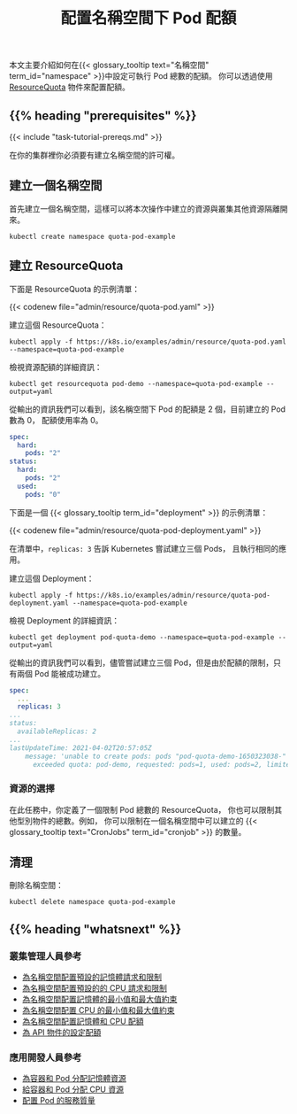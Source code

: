 ﻿---
title: 配置名稱空間下 Pod 配額
content_type: task
weight: 60
description: >-
  限制在名稱空間中建立的 Pod 數量。
---

<!--
title: Configure a Pod Quota for a Namespace
content_type: task
weight: 60
description: >-
  Restrict how many Pods you can create within a namespace.
-->

<!-- overview -->

<!--
This page shows how to set a quota for the total number of Pods that can run
in a {{< glossary_tooltip text="Namespace" term_id="namespace" >}}. You specify quotas in a
[ResourceQuota](/docs/reference/kubernetes-api/policy-resources/resource-quota-v1/)
object.
-->
本文主要介紹如何在{{< glossary_tooltip text="名稱空間" term_id="namespace" >}}中設定可執行 Pod 總數的配額。
你可以透過使用
[ResourceQuota](/zh-cn/docs/reference/kubernetes-api/policy-resources/resource-quota-v1/)
物件來配置配額。

## {{% heading "prerequisites" %}}

{{< include "task-tutorial-prereqs.md" >}}

<!--
You must have access to create namespaces in your cluster.
-->
在你的集群裡你必須要有建立名稱空間的許可權。

<!-- steps -->

<!--
## Create a namespace

Create a namespace so that the resources you create in this exercise are
isolated from the rest of your cluster.
-->
## 建立一個名稱空間

首先建立一個名稱空間，這樣可以將本次操作中建立的資源與叢集其他資源隔離開來。

```shell
kubectl create namespace quota-pod-example
```

<!--
## Create a ResourceQuota

Here is an example manifest for a ResourceQuota:
-->
## 建立 ResourceQuota

下面是 ResourceQuota 的示例清單：

{{< codenew file="admin/resource/quota-pod.yaml" >}}

<!-- 建立 ResourceQuota: -->
建立這個 ResourceQuota：

```shell
kubectl apply -f https://k8s.io/examples/admin/resource/quota-pod.yaml --namespace=quota-pod-example
```

<!--
View detailed information about the ResourceQuota:
-->
檢視資源配額的詳細資訊：

```shell
kubectl get resourcequota pod-demo --namespace=quota-pod-example --output=yaml
```

<!--
The output shows that the namespace has a quota of two Pods, and that currently there are
no Pods; that is, none of the quota is used.
-->
從輸出的資訊我們可以看到，該名稱空間下 Pod 的配額是 2 個，目前建立的 Pod 數為 0，
配額使用率為 0。

```yaml
spec:
  hard:
    pods: "2"
status:
  hard:
    pods: "2"
  used:
    pods: "0"
```

<!--
Here is an example manifest for a {{< glossary_tooltip term_id="deployment" >}}:
-->
下面是一個 {{< glossary_tooltip term_id="deployment" >}} 的示例清單：

{{< codenew file="admin/resource/quota-pod-deployment.yaml" >}}

<!--
In that manifest, `replicas: 3` tells Kubernetes to attempt to create three new Pods, all
running the same application.

Create the Deployment:
-->
在清單中，`replicas: 3` 告訴 Kubernetes 嘗試建立三個 Pods，
且執行相同的應用。

建立這個 Deployment：

```shell
kubectl apply -f https://k8s.io/examples/admin/resource/quota-pod-deployment.yaml --namespace=quota-pod-example
```

<!--
View detailed information about the Deployment:
-->
檢視 Deployment 的詳細資訊：

```shell
kubectl get deployment pod-quota-demo --namespace=quota-pod-example --output=yaml
```

<!--
The output shows that even though the Deployment specifies three replicas, only two
Pods were created because of the quota you defined earlier:
-->
從輸出的資訊我們可以看到，儘管嘗試建立三個 Pod，但是由於配額的限制，只有兩個 Pod 能被成功建立。

```yaml
spec:
  ...
  replicas: 3
...
status:
  availableReplicas: 2
...
lastUpdateTime: 2021-04-02T20:57:05Z
    message: 'unable to create pods: pods "pod-quota-demo-1650323038-" is forbidden:
      exceeded quota: pod-demo, requested: pods=1, used: pods=2, limited: pods=2'
```

<!--
### Choice of resource

In this task you have defined a ResourceQuota that limited the total number of Pods, but
you could also limit the total number of other kinds of object. For example, you
might decide to limit how many {{< glossary_tooltip text="CronJobs" term_id="cronjob" >}}
that can live in a single namespace.
-->
### 資源的選擇
在此任務中，你定義了一個限制 Pod 總數的 ResourceQuota，
你也可以限制其他型別物件的總數。例如，
你可以限制在一個名稱空間中可以建立的 {{< glossary_tooltip text="CronJobs" term_id="cronjob" >}} 的數量。

<!--
## Clean up

Delete your namespace:
-->
## 清理

刪除名稱空間：

```shell
kubectl delete namespace quota-pod-example
```

## {{% heading "whatsnext" %}}

<!--
### For cluster administrators

* [Configure Default Memory Requests and Limits for a Namespace](/docs/tasks/administer-cluster/manage-resources/memory-default-namespace/)
* [Configure Default CPU Requests and Limits for a Namespace](/docs/tasks/administer-cluster/manage-resources/cpu-default-namespace/)
* [Configure Minimum and Maximum Memory Constraints for a Namespace](/docs/tasks/administer-cluster/manage-resources/memory-constraint-namespace/)
* [Configure Minimum and Maximum CPU Constraints for a Namespace](/docs/tasks/administer-cluster/manage-resources/cpu-constraint-namespace/)
* [Configure Memory and CPU Quotas for a Namespace](/docs/tasks/administer-cluster/manage-resources/quota-memory-cpu-namespace/)
* [Configure Quotas for API Objects](/docs/tasks/administer-cluster/quota-api-object/)
-->
### 叢集管理人員參考

* [為名稱空間配置預設的記憶體請求和限制](/zh-cn/docs/tasks/administer-cluster/manage-resources/memory-default-namespace/)
* [為名稱空間配置預設的的 CPU 請求和限制](/zh-cn/docs/tasks/administer-cluster/manage-resources/cpu-default-namespace/)
* [為名稱空間配置記憶體的最小值和最大值約束](/zh-cn/docs/tasks/administer-cluster/manage-resources/memory-constraint-namespace/)
* [為名稱空間配置 CPU 的最小值和最大值約束](/zh-cn/docs/tasks/administer-cluster/manage-resources/cpu-constraint-namespace/)
* [為名稱空間配置記憶體和 CPU 配額](/zh-cn/docs/tasks/administer-cluster/manage-resources/quota-memory-cpu-namespace/)
* [為 API 物件的設定配額](/zh-cn/docs/tasks/administer-cluster/quota-api-object/)

<!--
### For app developers

* [Assign Memory Resources to Containers and Pods](/docs/tasks/configure-pod-container/assign-memory-resource/)
* [Assign CPU Resources to Containers and Pods](/docs/tasks/configure-pod-container/assign-cpu-resource/)
* [Configure Quality of Service for Pods](/docs/tasks/configure-pod-container/quality-service-pod/)
-->
### 應用開發人員參考

* [為容器和 Pod 分配記憶體資源](/zh-cn/docs/tasks/configure-pod-container/assign-memory-resource/)
* [給容器和 Pod 分配 CPU 資源](/zh-cn/docs/tasks/configure-pod-container/assign-cpu-resource/)
* [配置 Pod 的服務質量](/zh-cn/docs/tasks/configure-pod-container/quality-service-pod/)

